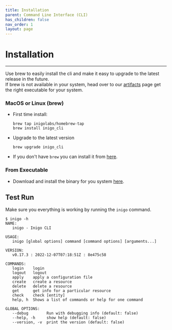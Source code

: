 ```yaml
---
title: Installation
parent: Command Line Interface (CLI)
has_children: false
nav_order: 1
layout: page
---
```


# Installation
--------------

Use brew to easily install the cli and make it easy to upgrade to the latest release in the future.  
If brew is not available in your system, head over to our [artifacts](https://github.com/inigolabs/artifacts/releases/latest) page get the right executable for your system. 

### MacOS or Linux (brew)
- First time install:
   ```
   brew tap inigolabs/homebrew-tap
   brew install inigo_cli
   ```

- Upgrade to the latest version
   ```
   brew upgrade inigo_cli
   ```
- If you don't have `brew` you can install it from [here](https://brew.sh/).

### From Executable
- Download and install the binary for you system [here](https://github.com/inigolabs/artifacts/releases/latest).

## Test Run
Make sure you everything is working by running the `inigo` command. 

```
$ inigo -h
NAME:
   inigo - Inigo CLI

USAGE:
   inigo [global options] command [command options] [arguments...]

VERSION:
   v0.17.3 : 2022-12-07T07:18:51Z : 8e475c58

COMMANDS:
   login    login
   logout   logout
   apply    apply a configuration file
   create   create a resource
   delete   delete a resource
   get      get info for a particular resource
   check    check [entity]
   help, h  Shows a list of commands or help for one command

GLOBAL OPTIONS:
   --debug        Run with debugging info (default: false)
   --help, -h     show help (default: false)
   --version, -v  print the version (default: false)
```

